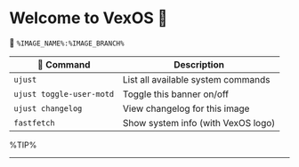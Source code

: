 # Welcome to VexOS 󰊴
󱋩 `%IMAGE_NAME%:%IMAGE_BRANCH%`

|  Command | Description |
| --------- | ----------- |
| `ujust` | List all available system commands |
| `ujust toggle-user-motd` | Toggle this banner on/off |
| `ujust changelog` | View changelog for this image |
| `fastfetch` | Show system info (with VexOS logo) |

%TIP%

---